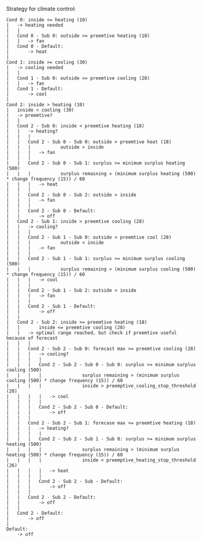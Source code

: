 Strategy for climate control:



	Cond 0: inside <= heating (10) 
	|	-> heating needed
	|	|
	|	Cond 0 - Sub 0: outside >= preemtive heating (18)
	|	|	-> fan
	|	Cond 0 - Default:
	|		-> heat
	|
	Cond 1: inside >= cooling (30) 
	|	-> cooling needed
	|	|
	|	Cond 1 - Sub 0: outside <= preemtive cooling (28)
	|	|	-> fan
	|	Cond 1 - Default:
	|		-> cool
	|
	Cond 2: inside > heating (10) 
	|	inside < cooling (30) 
	|	-> preemtive?		
	|	|
	|	Cond 2 - Sub 0: inside < preemtive heating (18) 
	|	|	-> heating?
	|	|	|
	|	|	Cond 2 - Sub 0 - Sub 0: outside > preemtive heat (18)
	|	|	|	  		outside > inside
	|	|	|	-> fan
	|	|	|
	|	|	Cond 2 - Sub 0 - Sub 1: surplus >= minimum surplus heating (500)
	|	|	|	  		surplus remaining > (minimum surplus heating (500) * change frequency (15)) / 60
	|	|	|	-> heat 
	|	|	|
	|	|	Cond 2 - Sub 0 - Sub 2: outside > inside
	|	|	|	-> fan
	|	|	|
	|	|	Cond 2 - Sub 0 - Default:
	|	|		-> off
	|	Cond 2 - Sub 1: inside > preemtive cooling (28) 
	|	|	-> cooling?
	|	|	|
	|	|	Cond 2 - Sub 1 - Sub 0: outside < preemtive cool (28)
	|	|	|	  		outside < inside
	|	|	|	-> fan
	|	|	|
	|	|	Cond 2 - Sub 1 - Sub 1: surplus >= minimum surplus cooling (500)
	|	|	|	  		surplus remaining > (minimum surplus cooling (500) * change frequency (15)) / 60
	|	|	|	-> cool
	|	|	|
	|	|	Cond 2 - Sub 1 - Sub 2: outside < inside
	|	|	|	-> fan
	|	|	|
	|	|	Cond 2 - Sub 1 - Default:
	|	|		-> off
	|	|
	|	Cond 2 - Sub 2: inside >= preemtive heating (18)
	|	|	   	inside <= preemtive cooling (28)
	|	|	-> optimal range reached, but check if preemtive useful because of forecast
	|	|	|
	|	|	Cond 2 - Sub 2 - Sub 0: forecast max >= preemtive cooling (28)
	|	|	|	-> cooling?
	|	|	|	|
	|	|	|	Cond 2 - Sub 2 - Sub 0 - Sub 0: surplus >= minimum surplus cooling (500)
	|	|	|	|			 	surplus remaining > (minimum surplus cooling (500) * change frequency (15)) / 60
 	|	|	|	|				inside > preemptive_cooling_stop_threshold (20)
	|	|	|	|	-> cool
	|	|	|	|
	|	|	|	Cond 2 - Sub 2 - Sub 0 - Default:
	|	|	|		-> off
	|	|	|
	|	|	Cond 2 - Sub 2 - Sub 1: forecase max <= preemtive heating (18)
	|	|	|	-> heating?
	|	|	|	|
	|	|	|	Cond 2 - Sub 2 - Sub 1 - Sub 0: surplus >= minimum surplus heating (500)
	|	|	|	|			 	surplus remaining > (minimum surplus heating (500) * change frequency (15)) / 60
 	|	|	|	|				inside < preemptive_heating_stop_threshold (26)
	|	|	|	|	-> heat
	|	|	|	|
	|	|	|	Cond 2 - Sub 2 - Sub - Default:
	|	|	|		-> off
	|	|	|
	|	|	Cond 2 - Sub 2 - Default:
	|	|		-> off
	|	|
	|	Cond 2 - Default:
	|		-> off
	|
	Default:
		-> off
